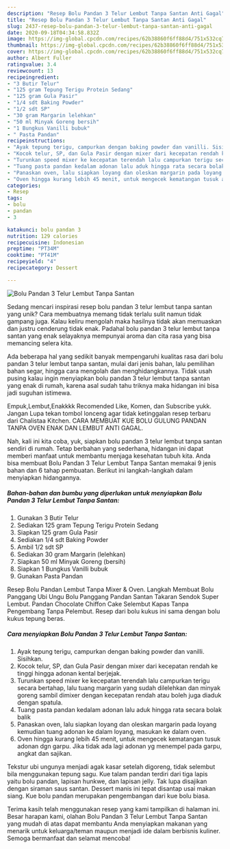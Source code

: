 ```yaml
---
description: "Resep Bolu Pandan 3 Telur Lembut Tanpa Santan Anti Gagal"
title: "Resep Bolu Pandan 3 Telur Lembut Tanpa Santan Anti Gagal"
slug: 2437-resep-bolu-pandan-3-telur-lembut-tanpa-santan-anti-gagal
date: 2020-09-18T04:34:58.832Z
image: https://img-global.cpcdn.com/recipes/62b38860f6ff88d4/751x532cq70/bolu-pandan-3-telur-lembut-tanpa-santan-foto-resep-utama.jpg
thumbnail: https://img-global.cpcdn.com/recipes/62b38860f6ff88d4/751x532cq70/bolu-pandan-3-telur-lembut-tanpa-santan-foto-resep-utama.jpg
cover: https://img-global.cpcdn.com/recipes/62b38860f6ff88d4/751x532cq70/bolu-pandan-3-telur-lembut-tanpa-santan-foto-resep-utama.jpg
author: Albert Fuller
ratingvalue: 3.4
reviewcount: 13
recipeingredient:
- "3 Butir Telur"
- "125 gram Tepung Terigu Protein Sedang"
- "125 gram Gula Pasir"
- "1/4 sdt Baking Powder"
- "1/2 sdt SP"
- "30 gram Margarin lelehkan"
- "50 ml Minyak Goreng bersih"
- "1 Bungkus Vanilli bubuk"
- " Pasta Pandan"
recipeinstructions:
- "Ayak tepung terigu, campurkan dengan baking powder dan vanilli. Sisihkan."
- "Kocok telur, SP, dan Gula Pasir dengan mixer dari kecepatan rendah ke tinggi hingga adonan kental berjejak."
- "Turunkan speed mixer ke kecepatan terendah lalu campurkan terigu secara bertahap, lalu tuang margarin yang sudah dilelehkan dan minyak goreng sambil dimixer dengan kecepatan rendah atau boleh juga diaduk dengan spatula."
- "Tuang pasta pandan kedalam adonan lalu aduk hingga rata secara bolak balik"
- "Panaskan oven, lalu siapkan loyang dan oleskan margarin pada loyang kemudian tuang adonan ke dalam loyang, masukan ke dalam oven."
- "Oven hingga kurang lebih 45 menit, untuk mengecek kematangan tusuk adonan dgn garpu. Jika tidak ada lagi adonan yg menempel pada garpu, angkat dan sajikan."
categories:
- Resep
tags:
- bolu
- pandan
- 3

katakunci: bolu pandan 3 
nutrition: 129 calories
recipecuisine: Indonesian
preptime: "PT34M"
cooktime: "PT41M"
recipeyield: "4"
recipecategory: Dessert

---
```



![Bolu Pandan 3 Telur Lembut Tanpa Santan](https://img-global.cpcdn.com/recipes/62b38860f6ff88d4/751x532cq70/bolu-pandan-3-telur-lembut-tanpa-santan-foto-resep-utama.jpg)

Sedang mencari inspirasi resep bolu pandan 3 telur lembut tanpa santan yang unik? Cara membuatnya memang tidak terlalu sulit namun tidak gampang juga. Kalau keliru mengolah maka hasilnya tidak akan memuaskan dan justru cenderung tidak enak. Padahal bolu pandan 3 telur lembut tanpa santan yang enak selayaknya mempunyai aroma dan cita rasa yang bisa memancing selera kita.

Ada beberapa hal yang sedikit banyak mempengaruhi kualitas rasa dari bolu pandan 3 telur lembut tanpa santan, mulai dari jenis bahan, lalu pemilihan bahan segar, hingga cara mengolah dan menghidangkannya. Tidak usah pusing kalau ingin menyiapkan bolu pandan 3 telur lembut tanpa santan yang enak di rumah, karena asal sudah tahu triknya maka hidangan ini bisa jadi suguhan istimewa.

Empuk,Lembut,Enakkkk Recomended Like, Komen, dan Subscribe yukk. Jangan Lupa tekan tombol lonceng agar tidak ketinggalan resep terbaru dari Chalistaa Kitchen. CARA MEMBUAT KUE BOLU GULUNG PANDAN TANPA OVEN ENAK DAN LEMBUT ANTI GAGAL.


Nah, kali ini kita coba, yuk, siapkan bolu pandan 3 telur lembut tanpa santan sendiri di rumah. Tetap berbahan yang sederhana, hidangan ini dapat memberi manfaat untuk membantu menjaga kesehatan tubuh kita. Anda bisa membuat Bolu Pandan 3 Telur Lembut Tanpa Santan memakai 9 jenis bahan dan 6 tahap pembuatan. Berikut ini langkah-langkah dalam menyiapkan hidangannya.

<!--inarticleads1-->

##### Bahan-bahan dan bumbu yang diperlukan untuk menyiapkan Bolu Pandan 3 Telur Lembut Tanpa Santan:

1. Gunakan 3 Butir Telur
1. Sediakan 125 gram Tepung Terigu Protein Sedang
1. Siapkan 125 gram Gula Pasir
1. Sediakan 1/4 sdt Baking Powder
1. Ambil 1/2 sdt SP
1. Sediakan 30 gram Margarin (lelehkan)
1. Siapkan 50 ml Minyak Goreng (bersih)
1. Siapkan 1 Bungkus Vanilli bubuk
1. Gunakan  Pasta Pandan


Resep Bolu Pandan Lembut Tanpa Mixer &amp; Oven. Langkah Membuat Bolu Panggang Ubi Ungu  Bolu Panggang Pandan Santan Takaran Sendok Super Lembut. Pandan Chocolate Chiffon Cake Selembut Kapas Tanpa Pengembang Tanpa Pelembut. Resep dari bolu kukus ini sama dengan bolu kukus tepung beras. 

<!--inarticleads2-->

##### Cara menyiapkan Bolu Pandan 3 Telur Lembut Tanpa Santan:

1. Ayak tepung terigu, campurkan dengan baking powder dan vanilli. Sisihkan.
1. Kocok telur, SP, dan Gula Pasir dengan mixer dari kecepatan rendah ke tinggi hingga adonan kental berjejak.
1. Turunkan speed mixer ke kecepatan terendah lalu campurkan terigu secara bertahap, lalu tuang margarin yang sudah dilelehkan dan minyak goreng sambil dimixer dengan kecepatan rendah atau boleh juga diaduk dengan spatula.
1. Tuang pasta pandan kedalam adonan lalu aduk hingga rata secara bolak balik
1. Panaskan oven, lalu siapkan loyang dan oleskan margarin pada loyang kemudian tuang adonan ke dalam loyang, masukan ke dalam oven.
1. Oven hingga kurang lebih 45 menit, untuk mengecek kematangan tusuk adonan dgn garpu. Jika tidak ada lagi adonan yg menempel pada garpu, angkat dan sajikan.


Tekstur ubi ungunya menjadi agak kasar setelah digoreng, tidak selembut bila menggunakan tepung sagu. Kue talam pandan terdiri dari tiga lapis yaitu bolu pandan, lapisan hunkwe, dan lapisan jelly. Tak lupa disajikan dengan siraman saus santan. Dessert manis ini tepat disantap usai makan siang. Kue bolu pandan merupakan pengembangan dari kue bolu biasa. 

Terima kasih telah menggunakan resep yang kami tampilkan di halaman ini. Besar harapan kami, olahan Bolu Pandan 3 Telur Lembut Tanpa Santan yang mudah di atas dapat membantu Anda menyiapkan makanan yang menarik untuk keluarga/teman maupun menjadi ide dalam berbisnis kuliner. Semoga bermanfaat dan selamat mencoba!
